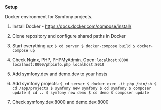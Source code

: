 **Setup**

Docker environment for Symfony projects.

1. Install Docker - https://docs.docker.com/compose/install/

2. Clone repository and configure shared paths in Docker

3. Start everything up:
    `$ cd server
    $ docker-compose build
    $ docker-compose up`
    
4. Check Nginx, PHP, PHPMyAdmin. Open:
    `localhost:8000
    localhost:8000/phpinfo.php
    localhost:8010`
    
5. Add symfony.dev and demo.dev to your hosts

6. Add symfony projects:
    `$ cd server
    $ docker exec -it php /bin/sh
    $ cd /app/projects
    $ symfony new symfony
    $ cd symfony
    $ composer update
    $ cd ..
    $ symfony new demo
    $ cd demo
    $ composer update`
    
7. Check symfony.dev:8000 and demo.dev:8000